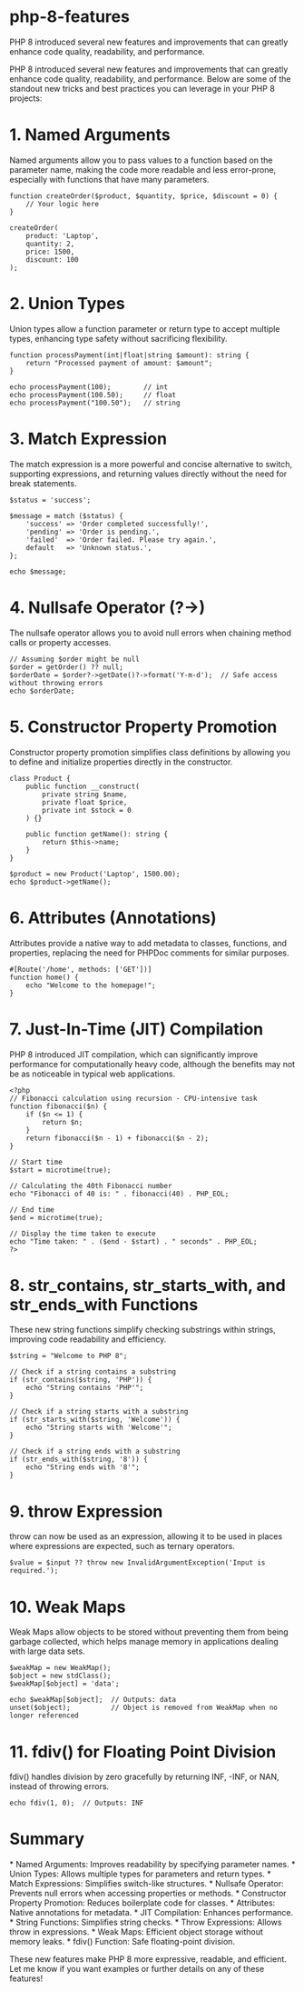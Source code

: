 # php-8-features
PHP 8 introduced several new features and improvements that can greatly enhance code quality, readability, and performance. 

PHP 8 introduced several new features and improvements that can greatly enhance code quality, readability, and performance. Below are some of the standout new tricks and best practices you can leverage in your PHP 8 projects:

<h1>1. Named Arguments</h1>

Named arguments allow you to pass values to a function based on the parameter name, making the code more readable and less error-prone, especially with functions that have many parameters.
```
function createOrder($product, $quantity, $price, $discount = 0) {
    // Your logic here
}

createOrder(
    product: 'Laptop',
    quantity: 2,
    price: 1500,
    discount: 100
);
```

<h1>2. Union Types</h1>
Union types allow a function parameter or return type to accept multiple types, enhancing type safety without sacrificing flexibility.

```
function processPayment(int|float|string $amount): string {
    return "Processed payment of amount: $amount";
}

echo processPayment(100);        // int
echo processPayment(100.50);     // float
echo processPayment("100.50");   // string
```

<h1>3. Match Expression</h1>
The match expression is a more powerful and concise alternative to switch, supporting expressions, and returning values directly without the need for break statements.

```
$status = 'success';

$message = match ($status) {
    'success' => 'Order completed successfully!',
    'pending' => 'Order is pending.',
    'failed'  => 'Order failed. Please try again.',
    default   => 'Unknown status.',
};

echo $message;
```


<h1>4. Nullsafe Operator (?->)</h1>
The nullsafe operator allows you to avoid null errors when chaining method calls or property accesses.


```
// Assuming $order might be null
$order = getOrder() ?? null;
$orderDate = $order?->getDate()?->format('Y-m-d');  // Safe access without throwing errors
echo $orderDate;
```

<h1>5. Constructor Property Promotion</h1>
Constructor property promotion simplifies class definitions by allowing you to define and initialize properties directly in the constructor.

```
class Product {
    public function __construct(
        private string $name,
        private float $price,
        private int $stock = 0
    ) {}

    public function getName(): string {
        return $this->name;
    }
}

$product = new Product('Laptop', 1500.00);
echo $product->getName();
```


<h1>6. Attributes (Annotations)</h1>
Attributes provide a native way to add metadata to classes, functions, and properties, replacing the need for PHPDoc comments for similar purposes.

```
#[Route('/home', methods: ['GET'])]
function home() {
    echo "Welcome to the homepage!";
}
```

<h1>7. Just-In-Time (JIT) Compilation</h1>
PHP 8 introduced JIT compilation, which can significantly improve performance for computationally heavy code, although the benefits may not be as noticeable in typical web applications.


```
<?php
// Fibonacci calculation using recursion - CPU-intensive task
function fibonacci($n) {
    if ($n <= 1) {
        return $n;
    }
    return fibonacci($n - 1) + fibonacci($n - 2);
}

// Start time
$start = microtime(true);

// Calculating the 40th Fibonacci number
echo "Fibonacci of 40 is: " . fibonacci(40) . PHP_EOL;

// End time
$end = microtime(true);

// Display the time taken to execute
echo "Time taken: " . ($end - $start) . " seconds" . PHP_EOL;
?>

```


<h1>8. str_contains, str_starts_with, and str_ends_with Functions</h1>
These new string functions simplify checking substrings within strings, improving code readability and efficiency.


```
$string = "Welcome to PHP 8";

// Check if a string contains a substring
if (str_contains($string, 'PHP')) {
    echo "String contains 'PHP'";
}

// Check if a string starts with a substring
if (str_starts_with($string, 'Welcome')) {
    echo "String starts with 'Welcome'";
}

// Check if a string ends with a substring
if (str_ends_with($string, '8')) {
    echo "String ends with '8'";
}
```


<h1>9. throw Expression</h1>
throw can now be used as an expression, allowing it to be used in places where expressions are expected, such as ternary operators.


```
$value = $input ?? throw new InvalidArgumentException('Input is required.');
```

<h1>10. Weak Maps</h1>
Weak Maps allow objects to be stored without preventing them from being garbage collected, which helps manage memory in applications dealing with large data sets.


```
$weakMap = new WeakMap();
$object = new stdClass();
$weakMap[$object] = 'data';

echo $weakMap[$object];  // Outputs: data
unset($object);          // Object is removed from WeakMap when no longer referenced
```

<h1>11. fdiv() for Floating Point Division</h1>
fdiv() handles division by zero gracefully by returning INF, -INF, or NAN, instead of throwing errors.


```
echo fdiv(1, 0);  // Outputs: INF

```

 <h1>Summary</h1>
* Named Arguments: Improves readability by specifying parameter names.
* Union Types: Allows multiple types for parameters and return types.
* Match Expressions: Simplifies switch-like structures.
* Nullsafe Operator: Prevents null errors when accessing properties or methods.
* Constructor Property Promotion: Reduces boilerplate code for classes.
* Attributes: Native annotations for metadata.
* JIT Compilation: Enhances performance.
* String Functions: Simplifies string checks.
* Throw Expressions: Allows throw in expressions.
* Weak Maps: Efficient object storage without memory leaks.
* fdiv() Function: Safe floating-point division.


These new features make PHP 8 more expressive, readable, and efficient. Let me know if you want examples or further details on any of these features!

